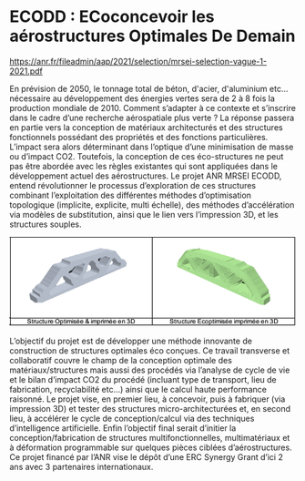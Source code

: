 


# ECODD : ECoconcevoir les aérostructures Optimales De Demain
https://anr.fr/fileadmin/aap/2021/selection/mrsei-selection-vague-1-2021.pdf



En prévision de 2050, le tonnage total de béton, d'acier, d'aluminium etc… nécessaire au développement des énergies vertes sera de 2 à 8 fois la production mondiale de 2010. Comment s’adapter à ce contexte et s’inscrire dans le cadre d’une recherche aérospatiale plus verte ? La réponse passera en partie vers la conception de matériaux architecturés et des structures fonctionnels possédant des propriétés et des fonctions particulières. L’impact sera alors déterminant dans l’optique d’une minimisation de masse ou d’impact CO2. Toutefois, la conception de ces éco-structures ne peut pas être abordée avec les règles existantes qui sont appliquées dans le développement actuel des aérostructures. Le projet ANR MRSEI ECODD, entend révolutionner le processus d’exploration de ces structures combinant l’exploitation des différentes méthodes d’optimisation topologique (implicite, explicite, multi échelle), des méthodes d’accélération via modèles de substitution, ainsi que le lien vers l’impression 3D, et les structures souples. 

![Aerostructures Durables](ECODD.png)

L’objectif du projet est de développer une méthode innovante de construction de structures optimales éco conçues.  Ce travail transverse et collaboratif couvre le champ de la conception optimale des matériaux/structures mais aussi des procédés via l’analyse de cycle de vie et le bilan d’impact CO2 du procédé (incluant type de transport, lieu de fabrication, recyclabilité etc…) ainsi que le calcul haute performance raisonné. Le projet vise, en premier lieu, à concevoir, puis à fabriquer (via impression 3D) et tester des structures micro-architecturées et, en second lieu, à accélérer le cycle de conception/calcul via des techniques d’intelligence artificielle. Enfin l’objectif final serait d’initier la conception/fabrication de structures multifonctionnelles, multimatériaux et à déformation programmable sur quelques pièces ciblées d’aérostructures. Ce projet financé par l’ANR vise le dépôt d’une ERC Synergy Grant d’ici 2 ans avec 3 partenaires internationaux.

